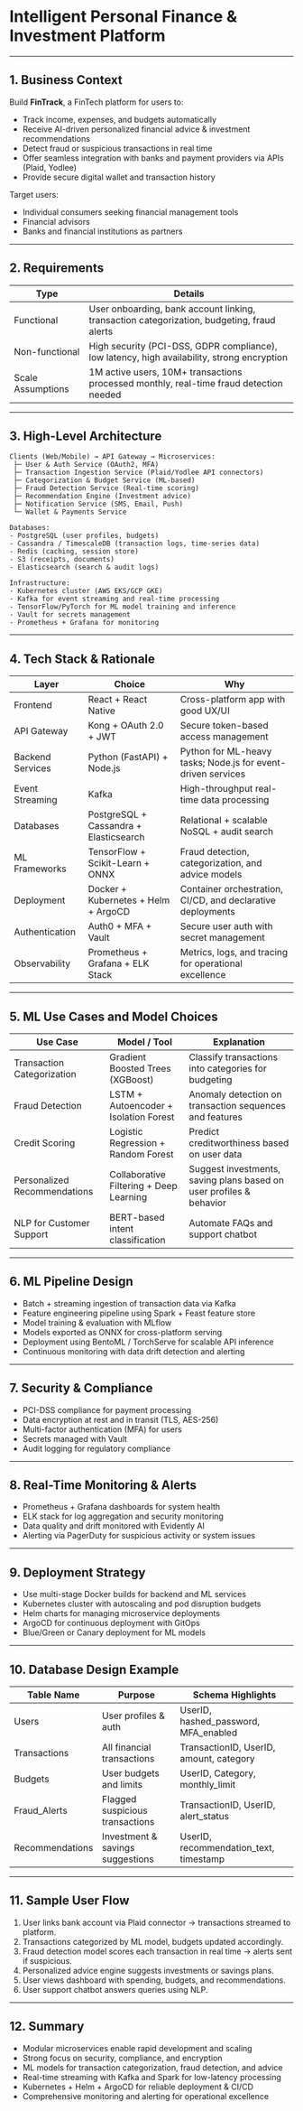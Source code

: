 # Intelligent Personal Finance & Investment Platform

---

## 1. **Business Context**

Build **FinTrack**, a FinTech platform for users to:

* Track income, expenses, and budgets automatically
* Receive AI-driven personalized financial advice & investment recommendations
* Detect fraud or suspicious transactions in real time
* Offer seamless integration with banks and payment providers via APIs (Plaid, Yodlee)
* Provide secure digital wallet and transaction history

Target users:

* Individual consumers seeking financial management tools
* Financial advisors
* Banks and financial institutions as partners

---

## 2. **Requirements**

| Type              | Details                                                                                     |
| ----------------- | ------------------------------------------------------------------------------------------- |
| Functional        | User onboarding, bank account linking, transaction categorization, budgeting, fraud alerts  |
| Non-functional    | High security (PCI-DSS, GDPR compliance), low latency, high availability, strong encryption |
| Scale Assumptions | 1M active users, 10M+ transactions processed monthly, real-time fraud detection needed      |

---

## 3. **High-Level Architecture**

```
Clients (Web/Mobile) → API Gateway → Microservices:
 ├─ User & Auth Service (OAuth2, MFA)
 ├─ Transaction Ingestion Service (Plaid/Yodlee API connectors)
 ├─ Categorization & Budget Service (ML-based)
 ├─ Fraud Detection Service (Real-time scoring)
 ├─ Recommendation Engine (Investment advice)
 ├─ Notification Service (SMS, Email, Push)
 └─ Wallet & Payments Service

Databases:
- PostgreSQL (user profiles, budgets)
- Cassandra / TimescaleDB (transaction logs, time-series data)
- Redis (caching, session store)
- S3 (receipts, documents)
- Elasticsearch (search & audit logs)

Infrastructure:
- Kubernetes cluster (AWS EKS/GCP GKE)
- Kafka for event streaming and real-time processing
- TensorFlow/PyTorch for ML model training and inference
- Vault for secrets management
- Prometheus + Grafana for monitoring
```

---

## 4. **Tech Stack & Rationale**

| Layer            | Choice                                 | Why                                                          |
| ---------------- | -------------------------------------- | ------------------------------------------------------------ |
| Frontend         | React + React Native                   | Cross-platform app with good UX/UI                           |
| API Gateway      | Kong + OAuth 2.0 + JWT                 | Secure token-based access management                         |
| Backend Services | Python (FastAPI) + Node.js             | Python for ML-heavy tasks; Node.js for event-driven services |
| Event Streaming  | Kafka                                  | High-throughput real-time data processing                    |
| Databases        | PostgreSQL + Cassandra + Elasticsearch | Relational + scalable NoSQL + audit search                   |
| ML Frameworks    | TensorFlow + Scikit-Learn + ONNX       | Fraud detection, categorization, and advice models           |
| Deployment       | Docker + Kubernetes + Helm + ArgoCD    | Container orchestration, CI/CD, and declarative deployments  |
| Authentication   | Auth0 + MFA + Vault                    | Secure user auth with secret management                      |
| Observability    | Prometheus + Grafana + ELK Stack       | Metrics, logs, and tracing for operational excellence        |

---

## 5. **ML Use Cases and Model Choices**

| Use Case                     | Model / Tool                            | Explanation                                                         |
| ---------------------------- | --------------------------------------- | ------------------------------------------------------------------- |
| Transaction Categorization   | Gradient Boosted Trees (XGBoost)        | Classify transactions into categories for budgeting                 |
| Fraud Detection              | LSTM + Autoencoder + Isolation Forest   | Anomaly detection on transaction sequences and features             |
| Credit Scoring               | Logistic Regression + Random Forest     | Predict creditworthiness based on user data                         |
| Personalized Recommendations | Collaborative Filtering + Deep Learning | Suggest investments, saving plans based on user profiles & behavior |
| NLP for Customer Support     | BERT-based intent classification        | Automate FAQs and support chatbot                                   |

---

## 6. **ML Pipeline Design**

* Batch + streaming ingestion of transaction data via Kafka
* Feature engineering pipeline using Spark + Feast feature store
* Model training & evaluation with MLflow
* Models exported as ONNX for cross-platform serving
* Deployment using BentoML / TorchServe for scalable API inference
* Continuous monitoring with data drift detection and alerting

---

## 7. **Security & Compliance**

* PCI-DSS compliance for payment processing
* Data encryption at rest and in transit (TLS, AES-256)
* Multi-factor authentication (MFA) for users
* Secrets managed with Vault
* Audit logging for regulatory compliance

---

## 8. **Real-Time Monitoring & Alerts**

* Prometheus + Grafana dashboards for system health
* ELK stack for log aggregation and security monitoring
* Data quality and drift monitored with Evidently AI
* Alerting via PagerDuty for suspicious activity or system issues

---

## 9. **Deployment Strategy**

* Use multi-stage Docker builds for backend and ML services
* Kubernetes cluster with autoscaling and pod disruption budgets
* Helm charts for managing microservice deployments
* ArgoCD for continuous deployment with GitOps
* Blue/Green or Canary deployment for ML models

---

## 10. **Database Design Example**

| Table Name      | Purpose                          | Schema Highlights                       |
| --------------- | -------------------------------- | --------------------------------------- |
| Users           | User profiles & auth             | UserID, hashed\_password, MFA\_enabled  |
| Transactions    | All financial transactions       | TransactionID, UserID, amount, category |
| Budgets         | User budgets and limits          | UserID, Category, monthly\_limit        |
| Fraud\_Alerts   | Flagged suspicious transactions  | TransactionID, UserID, alert\_status    |
| Recommendations | Investment & savings suggestions | UserID, recommendation\_text, timestamp |

---

## 11. **Sample User Flow**

1. User links bank account via Plaid connector → transactions streamed to platform.
2. Transactions categorized by ML model, budgets updated accordingly.
3. Fraud detection model scores each transaction in real time → alerts sent if suspicious.
4. Personalized advice engine suggests investments or savings plans.
5. User views dashboard with spending, budgets, and recommendations.
6. User support chatbot answers queries using NLP.

---

## 12. **Summary**

* Modular microservices enable rapid development and scaling
* Strong focus on security, compliance, and encryption
* ML models for transaction categorization, fraud detection, and advice
* Real-time streaming with Kafka and Spark for low-latency processing
* Kubernetes + Helm + ArgoCD for reliable deployment & CI/CD
* Comprehensive monitoring and alerting for operational excellence